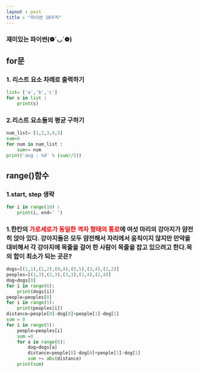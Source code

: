 ```yaml
---
layout : post
title : "파이썬 10주차"
---
```

### 재미있는 파이썬(❁´◡`❁)
## for문
### 1. 리스트 요소 차례로 출력하기
```python
list= ['a','b','c']
for s in list :
    print(s)
```
### 2.리스트 요소들의 평균 구하기
```python
num_list= [1,2,3,4,5]
sum=0
for num in num_list :
    sum+= num
print('avg : %d' % (sum//5))
```
## range()함수
### 1.start, step 생략
```python
for i in range(10) :
    print(i, end=' ')
```
### 1.한칸의 <span style="color:red">가로세로가 동일한 격자 형태의 통로</span>에 여섯 마리의 강아지가 얌전히 앉아 있다. 강아지들은 모두 얌전해서 자리에서 움직이지 않지만 만약을 대비해서 각 강아지에 목줄을 걸어 한 사람이 목줄을 잡고 있으려고 한다.목의 합이 최소가 되는 곳은?
```python
dogs=[(1,1),(1,2),(0,4),(5,5),(3,4),(2,2)]
peoples=[(1,3),(2,3),(3,3),(1,4),(2,4)]
dog=dogs[0]
for i in range(6):
    print(dogs[i])
people=peoples[0]
for i in range(5):
    print(peoples[i])
distance=people[0]-dog[0]+people[1]-dog[1]
sum = 0 
for i in range(5):
    people=peoples[i]
    sum =0
    for a in range(6):
        dog=dogs[a]
        distance=people[0]-dog[0]+people[1]-dog[1]
        sum += abs(distance)
    print(sum) 
```














